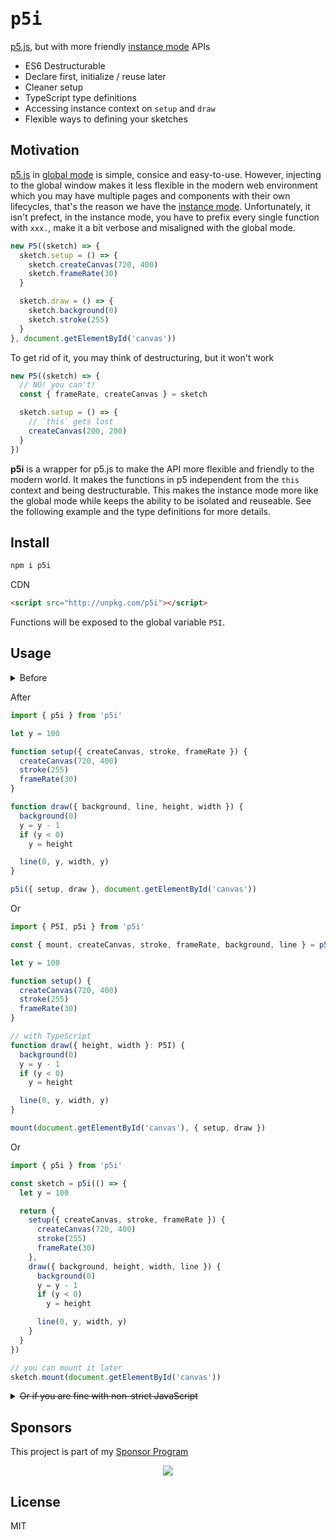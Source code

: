 # <samp>p5i</samp>

[p5.js](http://p5js.org/), but with more friendly [instance mode](https://p5js.org/examples/instance-mode-instantiation.html) APIs

- ES6 Destructurable
- Declare first, initialize / reuse later
- Cleaner setup
- TypeScript type definitions
- Accessing instance context on `setup` and `draw`
- Flexible ways to defining your sketches

## Motivation

[p5.js](http://p5js.org/) in [global mode](https://github.com/processing/p5.js/wiki/Global-and-instance-mode) is simple, consice and easy-to-use. However, injecting to the global window makes it less flexible in the modern web environment which you may have multiple pages and components with their own lifecycles, that's the reason we have the [instance mode](https://p5js.org/examples/instance-mode-instantiation.html). Unfortunately, it isn't prefect, in the instance mode, you have to prefix every single function with `xxx.`, make it a bit verbose and misaligned with the global mode.

```ts
new P5((sketch) => {
  sketch.setup = () => {
    sketch.createCanvas(720, 400)
    sketch.frameRate(30)
  }

  sketch.draw = () => {
    sketch.background(0)
    sketch.stroke(255)
  }
}, document.getElementById('canvas'))
```

To get rid of it, you may think of destructuring, but it won't work

```ts
new P5((sketch) => {
  // NO! you can't!
  const { frameRate, createCanvas } = sketch

  sketch.setup = () => {
    // `this` gets lost
    createCanvas(200, 200)
  }
})
```

**p5i** is a wrapper for p5.js to make the API more flexible and friendly to the modern world. It makes the functions in p5 independent from the `this` context and being destructurable. This makes the instance mode more like the global mode while keeps the ability to be isolated and reuseable. See the following example and the type definitions for more details.

## Install

```bash
npm i p5i
```

CDN

```html
<script src="http://unpkg.com/p5i"></script>
```

Functions will be exposed to the global variable `P5I`.

## Usage

<details>
<summary>Before</summary>
<br>

```js
import P5 from 'p5'

const myp5 = new P5((sketch) => {
  let y = 100

  sketch.setup = () => {
    sketch.createCanvas(720, 400)
    sketch.stroke(255)
    sketch.frameRate(30)
  }

  sketch.draw = () => {
    sketch.background(0)
    y = y - 1
    if (y < 0)
      y = sketch.height

    sketch.line(0, y, sketch.width, y)
  }
}, document.getElementById('canvas'))
```

</details>

After

```ts
import { p5i } from 'p5i'

let y = 100

function setup({ createCanvas, stroke, frameRate }) {
  createCanvas(720, 400)
  stroke(255)
  frameRate(30)
}

function draw({ background, line, height, width }) {
  background(0)
  y = y - 1
  if (y < 0)
    y = height

  line(0, y, width, y)
}

p5i({ setup, draw }, document.getElementById('canvas'))
```

Or

```ts
import { P5I, p5i } from 'p5i'

const { mount, createCanvas, stroke, frameRate, background, line } = p5i()

let y = 100

function setup() {
  createCanvas(720, 400)
  stroke(255)
  frameRate(30)
}

// with TypeScript
function draw({ height, width }: P5I) {
  background(0)
  y = y - 1
  if (y < 0)
    y = height

  line(0, y, width, y)
}

mount(document.getElementById('canvas'), { setup, draw })
```

Or

```js
import { p5i } from 'p5i'

const sketch = p5i(() => {
  let y = 100

  return {
    setup({ createCanvas, stroke, frameRate }) {
      createCanvas(720, 400)
      stroke(255)
      frameRate(30)
    },
    draw({ background, height, width, line }) {
      background(0)
      y = y - 1
      if (y < 0)
        y = height

      line(0, y, width, y)
    }
  }
})

// you can mount it later
sketch.mount(document.getElementById('canvas'))
```

<details>
<summary><del>Or if you are fine with non-strict JavaScript</del></summary>
<br>

The [`with` keyword](https://developer.mozilla.org/en-US/docs/Web/JavaScript/Reference/Statements/with):

<!-- eslint-skip -->

```js
p5i((sketch) => {
  let y = 100

  with (sketch) {
    function setup() {
      createCanvas(720, 400)
      stroke(255)
      frameRate(30)
    }

    function draw() {
      background(0)
      y = y - 1
      if (y < 0)
        y = height

      line(0, y, width, y)
    }

    return { setup, draw }
  }
}, document.getElementById('canvas'))
```

</details>

## Sponsors

This project is part of my <a href='https://github.com/antfu-sponsors'>Sponsor Program</a>

<p align="center">
  <a href="https://cdn.jsdelivr.net/gh/antfu/static/sponsors.svg">
    <img src='https://cdn.jsdelivr.net/gh/antfu/static/sponsors.svg'/>
  </a>
</p>

## License

MIT
